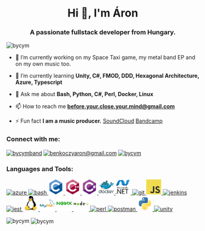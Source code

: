 <h1 align="center">Hi 👋, I'm Áron</h1>
<h3 align="center">A passionate fullstack developer from Hungary.</h3>

<p align="left"> <img src="https://komarev.com/ghpvc/?username=bycym&label=Profile%20views&color=0e75b6&style=flat" alt="bycym" /> </p>

- 🔭 I’m currently working on my Space Taxi game, my metal band EP and on my own music too.

- 🌱 I’m currently learning **Unity, C#, FMOD, DDD, Hexagonal Architecture, Azure, Typescript**

- 💬 Ask me about **Bash, Python, C#, Perl, Docker, Linux**

- 📫 How to reach me **before.your.close.your.mind@gmail.com**

- ⚡ Fun fact **I am a music producer.** [SoundCloud](https://soundcloud.com/beforeyoucloseyourmind) [Bandcamp](https://sbeforeyoucloseyourmind.bandcamp.com/)

<h3 align="left">Connect with me:</h3>
<p align="left">
<a href="https://twitter.com/bycymband" target="blank"><img align="center" src="https://cdn.jsdelivr.net/npm/simple-icons@3.0.1/icons/twitter.svg" alt="bycymband" height="30" width="40" /></a>
<a href="https://linkedin.com/in/benkoczyaron@gmail.com" target="blank"><img align="center" src="https://cdn.jsdelivr.net/npm/simple-icons@3.0.1/icons/linkedin.svg" alt="benkoczyaron@gmail.com" height="30" width="40" /></a>
<a href="https://instagram.com/before.you.close.your.mind" target="blank"><img align="center" src="https://cdn.jsdelivr.net/npm/simple-icons@3.0.1/icons/instagram.svg" alt="bycym" height="30" width="40" /></a>
</p>

<h3 align="left">Languages and Tools:</h3>
<p align="left"> <a href="https://azure.microsoft.com/en-in/" target="_blank"> <img src="https://www.vectorlogo.zone/logos/microsoft_azure/microsoft_azure-icon.svg" alt="azure" width="40" height="40"/> </a> <a href="https://www.gnu.org/software/bash/" target="_blank"> <img src="https://www.vectorlogo.zone/logos/gnu_bash/gnu_bash-icon.svg" alt="bash" width="40" height="40"/> </a> <a href="https://www.cprogramming.com/" target="_blank"> <img src="https://raw.githubusercontent.com/devicons/devicon/master/icons/c/c-original.svg" alt="c" width="40" height="40"/> </a> <a href="https://www.w3schools.com/cpp/" target="_blank"> <img src="https://raw.githubusercontent.com/devicons/devicon/master/icons/cplusplus/cplusplus-original.svg" alt="cplusplus" width="40" height="40"/> </a> <a href="https://www.w3schools.com/cs/" target="_blank"> <img src="https://raw.githubusercontent.com/devicons/devicon/master/icons/csharp/csharp-original.svg" alt="csharp" width="40" height="40"/> </a> <a href="https://www.docker.com/" target="_blank"> <img src="https://raw.githubusercontent.com/devicons/devicon/master/icons/docker/docker-original-wordmark.svg" alt="docker" width="40" height="40"/> </a> <a href="https://dotnet.microsoft.com/" target="_blank"> <img src="https://raw.githubusercontent.com/devicons/devicon/master/icons/dot-net/dot-net-original-wordmark.svg" alt="dotnet" width="40" height="40"/> </a> <a href="https://git-scm.com/" target="_blank"> <img src="https://www.vectorlogo.zone/logos/git-scm/git-scm-icon.svg" alt="git" width="40" height="40"/> </a> <a href="https://developer.mozilla.org/en-US/docs/Web/JavaScript" target="_blank"> <img src="https://raw.githubusercontent.com/devicons/devicon/master/icons/javascript/javascript-original.svg" alt="javascript" width="40" height="40"/> </a> <a href="https://www.jenkins.io" target="_blank"> <img src="https://www.vectorlogo.zone/logos/jenkins/jenkins-icon.svg" alt="jenkins" width="40" height="40"/> </a> <a href="https://jestjs.io" target="_blank"> <img src="https://www.vectorlogo.zone/logos/jestjsio/jestjsio-icon.svg" alt="jest" width="40" height="40"/> </a> <a href="https://www.linux.org/" target="_blank"> <img src="https://raw.githubusercontent.com/devicons/devicon/master/icons/linux/linux-original.svg" alt="linux" width="40" height="40"/> </a> <a href="https://www.mysql.com/" target="_blank"> <img src="https://raw.githubusercontent.com/devicons/devicon/master/icons/mysql/mysql-original-wordmark.svg" alt="mysql" width="40" height="40"/> </a> <a href="https://www.nginx.com" target="_blank"> <img src="https://raw.githubusercontent.com/devicons/devicon/master/icons/nginx/nginx-original.svg" alt="nginx" width="40" height="40"/> </a> <a href="https://nodejs.org" target="_blank"> <img src="https://raw.githubusercontent.com/devicons/devicon/master/icons/nodejs/nodejs-original-wordmark.svg" alt="nodejs" width="40" height="40"/> </a> <a href="https://www.perl.org/" target="_blank"> <img src="https://api.iconify.design/logos-perl.svg" alt="perl" width="40" height="40"/> </a> <a href="https://postman.com" target="_blank"> <img src="https://www.vectorlogo.zone/logos/getpostman/getpostman-icon.svg" alt="postman" width="40" height="40"/> </a> <a href="https://www.python.org" target="_blank"> <img src="https://raw.githubusercontent.com/devicons/devicon/master/icons/python/python-original.svg" alt="python" width="40" height="40"/> </a> <a href="https://unity.com/" target="_blank"> <img src="https://www.vectorlogo.zone/logos/unity3d/unity3d-icon.svg" alt="unity" width="40" height="40"/> </a> </p>

<p><img align="left" src="https://github-readme-stats.vercel.app/api/top-langs?username=bycym&show_icons=true&theme=synthwave&locale=en&layout=compact" alt="bycym" /></p>

<p>&nbsp;<img align="center" src="https://github-readme-stats.vercel.app/api?username=bycym&show_icons=true&theme=synthwave&locale=en" alt="bycym" /></p>

